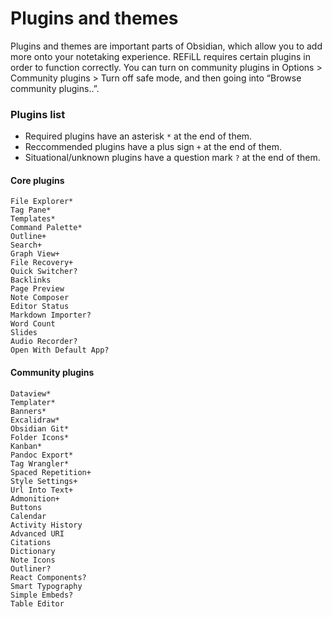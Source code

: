 # Plugins and themes
Plugins and themes are important parts of Obsidian, which allow you to add more onto your notetaking experience. REFiLL requires certain plugins in order to function correctly. You can turn on community plugins in Options > Community plugins > Turn off safe mode, and then going into “Browse community plugins..”.

### Plugins list
-  Required plugins have an asterisk `*` at the end of them.
-  Reccommended plugins have a plus sign `+` at the end of them.
-  Situational/unknown plugins have a question mark `?` at the end of them.

#### Core plugins
```
File Explorer*
Tag Pane*
Templates*
Command Palette*
Outline+
Search+
Graph View+
File Recovery+
Quick Switcher?
Backlinks
Page Preview
Note Composer
Editor Status
Markdown Importer?
Word Count
Slides
Audio Recorder?
Open With Default App?
```

#### Community plugins
```
Dataview*
Templater*
Banners*
Excalidraw*
Obsidian Git*
Folder Icons*
Kanban*
Pandoc Export*
Tag Wrangler*
Spaced Repetition+
Style Settings+
Url Into Text+
Admonition+
Buttons
Calendar
Activity History
Advanced URI
Citations
Dictionary
Note Icons
Outliner?
React Components?
Smart Typography
Simple Embeds?
Table Editor

